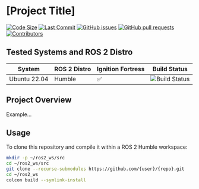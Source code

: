 # [Project Title]

[![Code Size](https://img.shields.io/github/languages/code-size/{user}/{repo}.svg)](https://github.com/{user}/{repo}) [![Last Commit](https://img.shields.io/github/last-commit/{user}/{repo}.svg)](https://github.com/{user}/{repo}/commits/main) [![GitHub issues](https://img.shields.io/github/issues/{user}/{repo})](https://github.com/{user}/{repo}/issues) [![GitHub pull requests](https://img.shields.io/github/issues-pr/{user}/{repo})](https://github.com/{user}/{repo}/pulls) [![Contributors](https://img.shields.io/github/contributors/{user}/{repo}.svg)](https://github.com/{user}/{repo}/graphs/contributors)

## Tested Systems and ROS 2 Distro
| System        | ROS 2 Distro | Ignition Fortress | Build Status |
|---------------|--------------|-------------------|--------------|
| Ubuntu 22.04  | Humble       | ✅                | ![Build Status](https://github.com/{user}/{repo}/actions/workflows/main.yml/badge.svg?branch=main) |

## Project Overview
Example...


## Usage
To clone this repository and compile it within a ROS 2 Humble workspace:

```sh
mkdir -p ~/ros2_ws/src
cd ~/ros2_ws/src
git clone --recurse-submodules https://github.com/{user}/{repo}.git
cd ~/ros2_ws
colcon build --symlink-install
```
